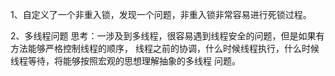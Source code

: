 1、自定义了一个非重入锁，发现一个问题，非重入锁非常容易进行死锁过程。

2、多线程问题
思考：一涉及到多线程，很容易遇到线程安全的问题，但是如果有方法能够严格控制线程的顺序，
线程之前的协调，什么时候线程执行，什么时候线程等待，将能够按照宏观的思想理解抽象的多线程
问题。
